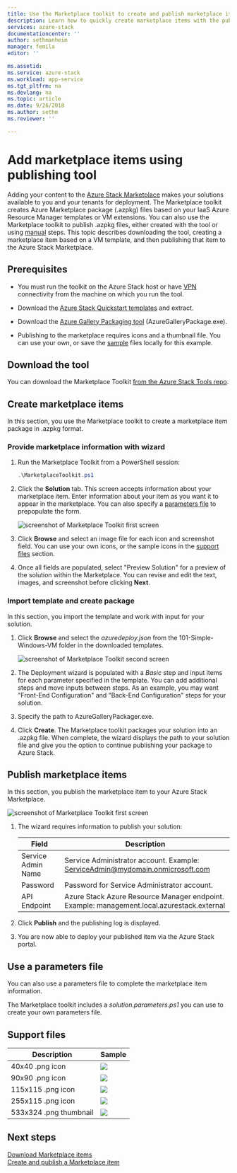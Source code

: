 ```yaml
---
title: Use the Marketplace toolkit to create and publish marketplace items | Microsoft Docs
description: Learn how to quickly create marketplace items with the publishing Toolkit
services: azure-stack
documentationcenter: ''
author: sethmanheim
manager: femila
editor: ''

ms.assetid: 
ms.service: azure-stack
ms.workload: app-service
ms.tgt_pltfrm: na
ms.devlang: na
ms.topic: article
ms.date: 9/26/2018
ms.author: sethm
ms.reviewer: ''

---
```


#  Add marketplace items using publishing tool

Adding your content to the [Azure Stack Marketplace](azure-stack-marketplace.md) makes your solutions available to you and your tenants for deployment. The Marketplace toolkit creates Azure Marketplace package (.azpkg) files based on your IaaS Azure Resource Manager templates or VM extensions. You can also use the Marketplace toolkit to publish .azpkg files, either created with the tool or using [manual](azure-stack-create-and-publish-marketplace-item.md) steps. This topic describes downloading the tool, creating a marketplace item based on a VM template, and then publishing that item to the Azure Stack Marketplace.     

## Prerequisites

 - You must run the toolkit on the Azure Stack host or have [VPN](azure-stack-connect-azure-stack.md#connect-to-azure-stack-with-vpn) connectivity from the machine on which you run the tool.

 - Download the [Azure Stack Quickstart templates](https://github.com/Azure/AzureStack-QuickStart-Templates/archive/master.zip) and extract.

 - Download the [Azure Gallery Packaging tool](http://aka.ms/azurestackmarketplaceitem) (AzureGalleryPackage.exe). 

 - Publishing to the marketplace requires icons and a thumbnail file. You can use your own, or save the [sample](azure-stack-marketplace-publisher.md#support-files) files locally for this example.

## Download the tool

You can download the Marketplace Toolkit [from the Azure Stack Tools repo](azure-stack-powershell-download.md).

##  Create marketplace items

In this section, you use the Marketplace toolkit to create a marketplace item package in .azpkg format.  

### Provide marketplace information with wizard

1. Run the Marketplace Toolkit from a PowerShell session:
   ```PowerShell
   .\MarketplaceToolkit.ps1
   ```

2. Click the **Solution** tab. This screen accepts information about your marketplace item. Enter information about your item as you want it to appear in the marketplace. You can also specify a [parameters file](azure-stack-marketplace-publisher.md#use-a-parameters-file) to prepopulate the form.  
    
    ![screenshot of Marketplace Toolkit first screen](./media/azure-stack-marketplace-publisher/image7.png)
3. Click **Browse** and select an image file for each icon and screenshot field. You can use your own icons, or the sample icons in the [support files](azure-stack-marketplace-publisher.md#support-files) section.
4. Once all fields are populated, select "Preview Solution" for a preview of the solution within the Marketplace. You can revise and edit the text, images, and screenshot before clicking **Next**.  

### Import template and create package

In this section, you import the template and work with input for your solution.

1.  Click **Browse** and select the *azuredeploy.json* from the 101-Simple-Windows-VM folder in the downloaded templates.

    ![screenshot of Marketplace Toolkit second screen](./media/azure-stack-marketplace-publisher/image8.png)
2.  The Deployment wizard is populated with a *Basic* step and input items for each parameter specified in the template. You can add additional steps and move inputs between steps. As an example, you may want "Front-End Configuration" and "Back-End Configuration" steps for your solution.
3.  Specify the path to AzureGalleryPackager.exe.  
4.  Click **Create**. The Marketplace toolkit packages your solution into an .azpkg file. When complete, the wizard displays the path to your solution file and give you the option to continue publishing your package to Azure Stack.

## Publish marketplace items

In this section, you publish the marketplace item to your Azure Stack Marketplace.

![screenshot of Marketplace Toolkit first screen](./media/azure-stack-marketplace-publisher/image9.png)

1.  The wizard requires information to publish your solution:
    
    |Field|Description|
    |-----|-----|
    | Service Admin Name | Service Administrator account.  Example: ServiceAdmin@mydomain.onmicrosoft.com |
    | Password | Password for Service Administrator account. |
    | API Endpoint | Azure Stack Azure Resource Manager endpoint. Example: management.local.azurestack.external |
2.  Click **Publish** and the publishing log is displayed.
3.  You are now able to deploy your published item via the Azure Stack portal.

## Use a parameters file

You can also use a parameters file to complete the marketplace item information.  

The Marketplace toolkit includes a *solution.parameters.ps1* you can use to create your own parameters file.

## Support files

| Description | Sample |
| ----- | ----- |
| 40x40 .png icon | ![](./media/azure-stack-marketplace-publisher/image1.png) |
| 90x90 .png icon | ![](./media/azure-stack-marketplace-publisher/image2.png) |
| 115x115 .png icon | ![](./media/azure-stack-marketplace-publisher/image3.png) |
| 255x115 .png icon | ![](./media/azure-stack-marketplace-publisher/image4.png) |
| 533x324 .png thumbnail | ![](./media/azure-stack-marketplace-publisher/image5.png) |

## Next steps

[Download Marketplace items](azure-stack-download-azure-marketplace-item.md)  
[Create and publish a Marketplace item](azure-stack-create-and-publish-marketplace-item.md)